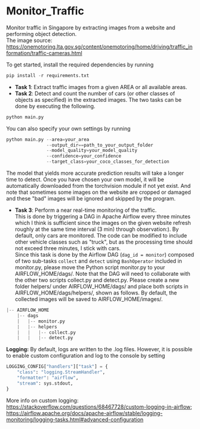 # Monitor_Traffic
Monitor traffic in Singapore by extracting images from a website and performing object detection.  
The image source: https://onemotoring.lta.gov.sg/content/onemotoring/home/driving/traffic_information/traffic-cameras.html

To get started, install the required dependencies by running
```python
pip install -r requirements.txt
```

* **Task 1**: Extract traffic images from a given AREA or all available areas.
* **Task 2**: Detect and count the number of cars (or other classes of objects as specified) in the extracted images.
The two tasks can be done by executing the following.
```python
python main.py
```
You can also specify your own settings by running
```python
python main.py --area=your_area 
               --output_dir==path_to_your_output_folder 
               --model_quality=your_model_quality 
               --confidence=your_confidence 
               --target_class=your_coco_classes_for_detection
```
The model that yields more accurate prediction results will take a longer time to detect. Once you have chosen your own model, it will be automatically downloaded from the torchvision module if not yet exist. And note that sometimes some images on the website are cropped or damaged and these "bad" images will be ignored and skipped by the program.

* **Task 3**: Perform a near real-time monitoring of the traffic.  
This is done by triggering a DAG in Apache Airflow every three minutes which I think is sufficient since the images on the given website refresh roughly at the same time interval (3 min) through observation:). By default, only cars are monitored. The code can be modified to include other vehicle classes such as "truck", but as the processing time should not exceed three minutes, I stick with cars.   
Since this task is done by the Airflow DAG (```dag_id = monitor```) composed of two sub-tasks ```collect``` and ```detect``` using ```BashOperator``` included in monitor.py, please move the Python script monitor.py to your AIRFLOW_HOME/dags/. Note that the DAG will need to collaborate with the other two scripts collect.py and detect.py. Please create a new folder helpers/ under AIRFLOW_HOME/dags/ and place both scripts in AIRFLOW_HOME/dags/helpers/, shown as follows. By default, the collected images will be saved to AIRFLOW_HOME/images/.  

```python
|-- AIRFLOW_HOME
    |-- dags
    |   |-- monitor.py
    |   |-- helpers
    |   |   |-- collect.py
    |   |   |-- detect.py
```
**Logging:** By default, logs are written to the .log files. However, it is possible to enable custom configuration and log to the console by
setting 
```python
LOGGING_CONFIG["handlers"]["task"] = {
    "class": "logging.StreamHandler",
    "formatter": "airflow",
    "stream": sys.stdout,
}
```
More info on custom logging:  
https://stackoverflow.com/questions/68467728/custom-logging-in-airflow;  
https://airflow.apache.org/docs/apache-airflow/stable/logging-monitoring/logging-tasks.html#advanced-configuration
